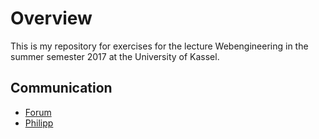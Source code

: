 # Overview

This is my repository for exercises for the lecture Webengineering in the summer semester 2017 at the University of Kassel.

## Communication

* [Forum](https://github.com/micromata/webengineering-2017/issues)
* [Philipp](mailto:kolodziej.philipp@gmail.com)